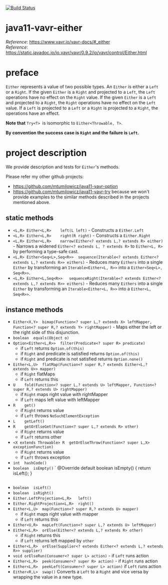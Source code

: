 [![Build Status](https://travis-ci.com/mtumilowicz/java11-vavr-either.svg?branch=master)](https://travis-ci.com/mtumilowicz/java11-vavr-either)

# java11-vavr-either

_Reference_: https://www.vavr.io/vavr-docs/#_either  
_Reference_: https://static.javadoc.io/io.vavr/vavr/0.9.2/io/vavr/control/Either.html  

# preface
`Either` represents a value of two possible types. An 
`Either` is either a `Left` or a `Right`. If the given 
`Either` is a `Right` and projected to a `Left`, the `Left` 
operations have no effect on the `Right` value. If the 
given `Either` is a `Left` and projected to a `Right`, the 
`Right` operations have no effect on the `Left` value. If 
a `Left` is projected to a `Left` or a `Right` is projected 
to a `Right`, the operations have an effect.

**Note that** `Try<T> `is isomorphic to `Either<Throwable, T>`.

**By convention the success case is `Right` and the 
failure is `Left`.**

# project description
We provide description and tests for `Either`'s methods.

Please refer my other github projects: 
* https://github.com/mtumilowicz/java11-vavr-option 
* https://github.com/mtumilowicz/java11-vavr-try
because we won't provide examples to the similar 
methods described in the projects mentioned above.

## static methods
* `<L,R> Either<L,R>	left(L left)` - 
Constructs a `Either.Left`
* `<L,R> Either<L,R>	right(R right)` - 
Constructs a `Either.Right`
* `<L,R> Either<L,R>	narrow(Either<? extends L,? extends R> either)` - 
Narrows a widened `Either<? extends L, ? extends R>` to 
`Either<L, R>` by performing a type-safe cast.
* `<L,R> Either<Seq<L>,Seq<R>>	sequence(Iterable<? extends Either<? extends L,? extends R>> eithers)` - 
Reduces many `Eithers` into a single `Either` by 
transforming an `Iterable<Either<L, R>>` into a 
`Either<Seq<L>, Seq<R>>`.
* `<L,R> Either<L,Seq<R>>	sequenceRight(Iterable<? extends Either<? extends L,? extends R>> eithers)` - 
Reduces many `Eithers` into a single `Either` by 
transforming an `Iterable<Either<L, R>>` into a 
`Either<L, Seq<R>>`.

## instance methods
* `Either<X,Y>	bimap(Function<? super L,? extends X> leftMapper,
     Function<? super R,? extends Y> rightMapper)` - 
Maps either the left or the right side of this disjunction.
* `boolean	equals(Object o)`
* `Option<Either<L,R>>	filter(Predicate<? super R> predicate)`
    * if `Left` returns `Option.of(this)`
    * if `Right` and predicate is satisfied 
    returns `Option.of(this)`
    * if `Right` and predicate is not satisfied 
    returns `Option.none()`
* `Either<L,U>	flatMap(Function<? super R,? extends Either<L,? extends U>> mapper)`
    * if `Right` flatMaps
    * if `Left` returns this
* `U	fold(Function<? super L,? extends U> leftMapper,
    Function<? super R,? extends U> rightMapper)`
    * if `Right` maps right value with rightMapper
    * if `Left` maps left value with leftMapper
* `R	get()`
    * if `Right` returns value
    * if `Left` throws `NoSuchElementException`
* `L	getLeft()`
* `R	getOrElseGet(Function<? super L,? extends R> other)`
    * if `Right` returns value
    * if `Left` returns other
* `<X extends Throwable> R	getOrElseThrow(Function<? super L,X> exceptionFunction)`
    * if `Right` returns value
    * if `Left` throws exception
* `int	hashCode()`
* `boolean	isEmpty()`
    `
     @Override
     default boolean isEmpty() {
         return isLeft();
     }
    ```
* `boolean	isLeft()`
* `boolean	isRight()`
* `Either.LeftProjection<L,R>	left()`
* `Either.RightProjection<L,R>	right()`
* `Either<L,U>	map(Function<? super R,? extends U> mapper)`
    * if `Right` maps right value with mapper
    * if `Left` returns this
* `Either<U,R>	mapLeft(Function<? super L,? extends U> leftMapper)`
* `Either<L,R>	orElse(Either<? extends L,? extends R> other)` 
    * if `Right` returns this
    * if `Left` returns left mapped by `other`
* `Either<L,R>	orElse(Supplier<? extends Either<? extends L,? extends R>> supplier)` 
* `void	orElseRun(Consumer<? super L> action)` - 
if `Left` runs action
* `Either<L,R>	peek(Consumer<? super R> action)` - 
if `Right` runs action
* `Either<L,R>	peekLeft(Consumer<? super L> action)` 
if `Left` runs action
* `Either<R,L>	swap()`
Converts a `Left` to a `Right` and vice versa by wrapping the 
value in a new type.